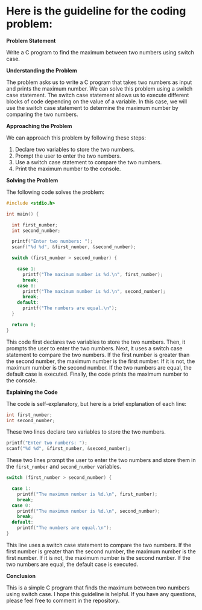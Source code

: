 # Here is the guideline for the coding problem:

**Problem Statement**

Write a C program to find the maximum between two numbers using switch case.

**Understanding the Problem**

The problem asks us to write a C program that takes two numbers as input and prints the maximum number. We can solve this problem using a switch case statement. The switch case statement allows us to execute different blocks of code depending on the value of a variable. In this case, we will use the switch case statement to determine the maximum number by comparing the two numbers.

**Approaching the Problem**

We can approach this problem by following these steps:

1. Declare two variables to store the two numbers.
2. Prompt the user to enter the two numbers.
3. Use a switch case statement to compare the two numbers.
4. Print the maximum number to the console.

**Solving the Problem**

The following code solves the problem:

```c
#include <stdio.h>

int main() {

  int first_number;
  int second_number;

  printf("Enter two numbers: ");
  scanf("%d %d", &first_number, &second_number);

  switch (first_number > second_number) {

    case 1:
      printf("The maximum number is %d.\n", first_number);
      break;
    case 0:
      printf("The maximum number is %d.\n", second_number);
      break;
    default:
      printf("The numbers are equal.\n");
  }

  return 0;
}
```

This code first declares two variables to store the two numbers. Then, it prompts the user to enter the two numbers. Next, it uses a switch case statement to compare the two numbers. If the first number is greater than the second number, the maximum number is the first number. If it is not, the maximum number is the second number. If the two numbers are equal, the default case is executed. Finally, the code prints the maximum number to the console.

**Explaining the Code**

The code is self-explanatory, but here is a brief explanation of each line:

```c
int first_number;
int second_number;
```

These two lines declare two variables to store the two numbers.

```c
printf("Enter two numbers: ");
scanf("%d %d", &first_number, &second_number);
```

These two lines prompt the user to enter the two numbers and store them in the `first_number` and `second_number` variables.

```c
switch (first_number > second_number) {

  case 1:
    printf("The maximum number is %d.\n", first_number);
    break;
  case 0:
    printf("The maximum number is %d.\n", second_number);
    break;
  default:
    printf("The numbers are equal.\n");
}
```

This line uses a switch case statement to compare the two numbers. If the first number is greater than the second number, the maximum number is the first number. If it is not, the maximum number is the second number. If the two numbers are equal, the default case is executed.

**Conclusion**

This is a simple C program that finds the maximum between two numbers using switch case. I hope this guideline is helpful. If you have any questions, please feel free to comment in the repository.
